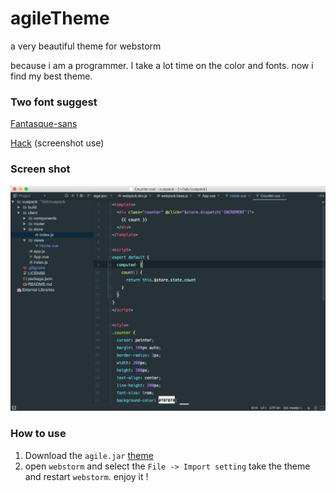 # agileTheme
a very beautiful theme for webstorm

because i am a programmer. I take a lot time on the color and fonts. now i find my best theme.

###  Two font suggest

[Fantasque-sans](https://github.com/belluzj/fantasque-sans) 

[Hack](https://github.com/chrissimpkins/Hack) (screenshot use)

### Screen shot

![](images/vue.png)

### How to use
1. Download the `agile.jar` [theme](https://raw.githubusercontent.com/agileago/agileTheme/master/agileTheme.jar)
2. open `webstorm` and select the `File -> Import setting` take the theme and restart `webstorm`. enjoy it !
